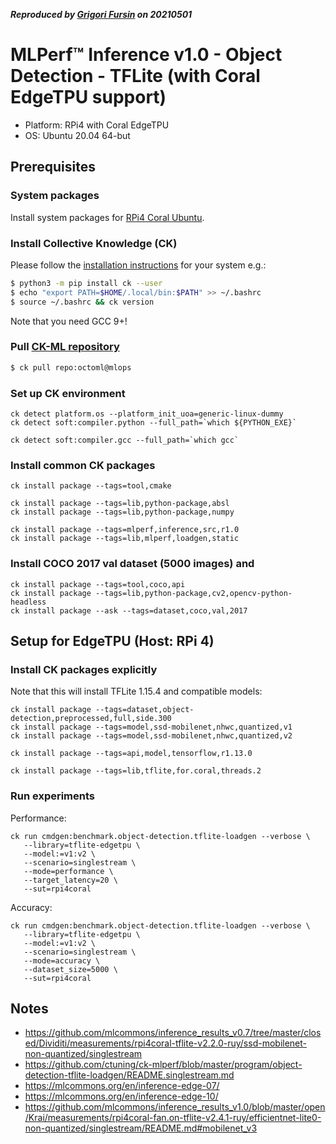 ***Reproduced by [Grigori Fursin](https://cKnowledge.io/@gfursin) on 20210501***

# MLPerf&trade; Inference v1.0 - Object Detection - TFLite (with Coral EdgeTPU support)

* Platform: RPi4 with Coral EdgeTPU
* OS: Ubuntu 20.04 64-but

## Prerequisites

### System packages

Install system packages for [RPi4 Coral Ubuntu](../platform/rpi4-coral-ubuntu.md).

### Install Collective Knowledge (CK)

Please follow the [installation instructions](https://github.com/ctuning/ck#installation) for your system e.g.:

```bash
$ python3 -m pip install ck --user
$ echo "export PATH=$HOME/.local/bin:$PATH" >> ~/.bashrc
$ source ~/.bashrc && ck version
```

Note that you need GCC 9+!

### Pull [CK-ML repository](https://github.com/ctuning/ck-ml)

```bash
$ ck pull repo:octoml@mlops
```

### Set up CK environment

```
ck detect platform.os --platform_init_uoa=generic-linux-dummy
ck detect soft:compiler.python --full_path=`which ${PYTHON_EXE}`

ck detect soft:compiler.gcc --full_path=`which gcc`
```

### Install common CK packages
```
ck install package --tags=tool,cmake

ck install package --tags=lib,python-package,absl
ck install package --tags=lib,python-package,numpy

ck install package --tags=mlperf,inference,src,r1.0
ck install package --tags=lib,mlperf,loadgen,static
```

### Install COCO 2017 val dataset (5000 images) and 

```
ck install package --tags=tool,coco,api
ck install package --tags=lib,python-package,cv2,opencv-python-headless
ck install package --ask --tags=dataset,coco,val,2017
```

## Setup for EdgeTPU (Host: RPi 4)

### Install CK packages explicitly

Note that this will install TFLite 1.15.4 and compatible models:

```
ck install package --tags=dataset,object-detection,preprocessed,full,side.300
ck install package --tags=model,ssd-mobilenet,nhwc,quantized,v1 
ck install package --tags=model,ssd-mobilenet,nhwc,quantized,v2

ck install package --tags=api,model,tensorflow,r1.13.0

ck install package --tags=lib,tflite,for.coral,threads.2

```

### Run experiments

Performance:

```
ck run cmdgen:benchmark.object-detection.tflite-loadgen --verbose \
   --library=tflite-edgetpu \
   --model:=v1:v2 \
   --scenario=singlestream \
   --mode=performance \
   --target_latency=20 \
   --sut=rpi4coral
```

Accuracy:

```
ck run cmdgen:benchmark.object-detection.tflite-loadgen --verbose \
   --library=tflite-edgetpu \
   --model:=v1:v2 \
   --scenario=singlestream \
   --mode=accuracy \
   --dataset_size=5000 \
   --sut=rpi4coral
```


## Notes

* https://github.com/mlcommons/inference_results_v0.7/tree/master/closed/Dividiti/measurements/rpi4coral-tflite-v2.2.0-ruy/ssd-mobilenet-non-quantized/singlestream
* https://github.com/ctuning/ck-mlperf/blob/master/program/object-detection-tflite-loadgen/README.singlestream.md
* https://mlcommons.org/en/inference-edge-07/
* https://mlcommons.org/en/inference-edge-10/
* https://github.com/mlcommons/inference_results_v1.0/blob/master/open/Krai/measurements/rpi4coral-fan.on-tflite-v2.4.1-ruy/efficientnet-lite0-non-quantized/singlestream/README.md#mobilenet_v3


